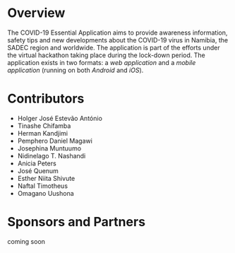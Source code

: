 # Overview
The COVID-19 Essential Application aims to provide awareness information, safety tips and new developments about the COVID-19 virus in Namibia, the SADEC region and worldwide. The application is part of the efforts under the virtual hackathon taking place during the lock-down period. The application exists in two formats: a *web application* and a *mobile application* (running on both _Android_ and _iOS_).

# Contributors

* Holger José Estevão António
* Tinashe Chifamba
* Herman Kandjimi
* Pemphero Daniel Magawi
* Josephina Muntuumo
* Nidinelago T. Nashandi
* Anicia Peters
* José Quenum
* Esther Niita Shivute
* Naftal Timotheus
* Omagano Uushona

# Sponsors and Partners
coming soon
